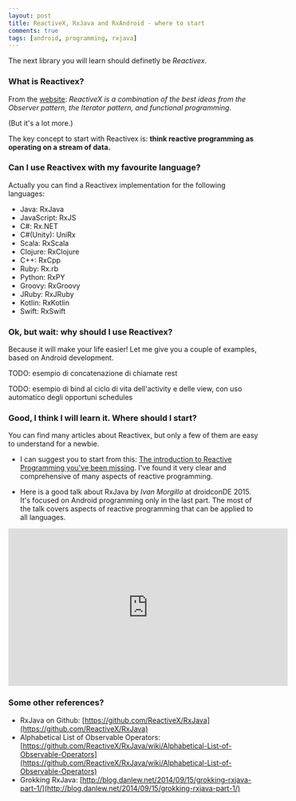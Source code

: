 ```yaml
---
layout: post
title: ReactiveX, RxJava and RxAndroid - where to start
comments: true
tags: [android, programming, rxjava]
---
```


The next library you will learn should definetly be <em>Reactivex</em>.

### What is Reactivex?
From the [website](http://reactivex.io/): <em>ReactiveX is a combination of the best ideas from
the Observer pattern, the Iterator pattern, and functional programming</em>.

(But it's a lot more.)

The key concept to start with Reactivex is: **think reactive programming as operating on a stream of data.**

### Can I use Reactivex with my favourite language?
Actually you can find a Reactivex implementation for the following languages:

- Java: RxJava
- JavaScript: RxJS
- C#: Rx.NET
- C#(Unity): UniRx
- Scala: RxScala
- Clojure: RxClojure
- C++: RxCpp
- Ruby: Rx.rb
- Python: RxPY
- Groovy: RxGroovy
- JRuby: RxJRuby
- Kotlin: RxKotlin
- Swift: RxSwift

### Ok, but wait: why should I use Reactivex?
Because it will make your life easier! Let me give you a couple of examples, based on Android development.

TODO: esempio di concatenazione di chiamate rest


TODO: esempio di bind al ciclo di vita dell'activity e delle view, con uso automatico degli opportuni schedules



### Good, I think I will learn it. Where should I start?
You can find many articles about Reactivex, but only a few of them are easy to understand for a newbie.

- I can suggest you to start from this: [The introduction to Reactive Programming you've been missing](https://gist.github.com/staltz/868e7e9bc2a7b8c1f754). I've found it very clear and comprehensive of many aspects of reactive programming.

- Here is a good talk about RxJava by *Ivan Morgillo* at droidconDE 2015. It's focused on Android programming only in the last part. The most of the talk covers aspects of reactive programming that can be applied to all languages.
<iframe width="560" height="315" src="https://www.youtube.com/embed/JCLZ55M2gVo" frameborder="0" allowfullscreen></iframe>

### Some other references?
- RxJava on Github: [https://github.com/ReactiveX/RxJava](https://github.com/ReactiveX/RxJava)
- Alphabetical List of Observable Operators: [https://github.com/ReactiveX/RxJava/wiki/Alphabetical-List-of-Observable-Operators](https://github.com/ReactiveX/RxJava/wiki/Alphabetical-List-of-Observable-Operators)
- Grokking RxJava: [http://blog.danlew.net/2014/09/15/grokking-rxjava-part-1/](http://blog.danlew.net/2014/09/15/grokking-rxjava-part-1/)
